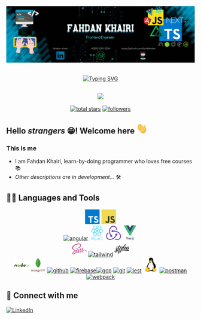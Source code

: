 <picture>
 <source media="(prefers-color-scheme: dark)" srcset="https://raw.githubusercontent.com/lordfahdan/lordfahdan/lord/lord-banner.gif">
 <source media="(prefers-color-scheme: light)" srcset="https://raw.githubusercontent.com/lordfahdan/lordfahdan/lord/lord-banner.gif">
 <img alt="my-professional-banner" src="https://raw.githubusercontent.com/lordfahdan/lordfahdan/lord/lord-banner.gif">
</picture>

<br />
<br />

<!-- Typing SVG -->
<p align="center">
 <a href="https://git.io/typing-svg"><img src="https://readme-typing-svg.demolab.com?font=Roboto&weight=900&duration=4000&size=25&pause=1000&color=03e7e3&center=true&vCenter=true&lines=I'm+a+Frontend+Engineer;3%2B+years+of+professional+experience" alt="Typing SVG" /></a>
</p>

<br />

<div align="center">
 <a href="https://visitcount.itsvg.in"><img src="https://visitcount.itsvg.in/api?id=lordfahdan&label=Visitors&color=3&icon=0&pretty=true" /></a>
</div>

<!-- Social badges section -->
<p align="center">
  <a href="https://github.com/lordfahdan?tab=repositories&sort=stargazers">
    <img alt="total stars" title="Total stars on GitHub" src="https://custom-icon-badges.demolab.com/github/stars/lordfahdan?color=55960c&style=for-the-badge&labelColor=488207&logo=star"/></a>
  <a href="https://github.com/lordfahdan?tab=followers">
    <img alt="followers" title="Follow me on Github" src="https://custom-icon-badges.demolab.com/github/followers/lordfahdan?color=236ad3&labelColor=1155ba&style=for-the-badge&logo=person-add&label=Follow&logoColor=white"/></a>
</p>

## Hello <i>strangers</i> 😁! Welcome here <img src="https://github.com/ABSphreak/ABSphreak/blob/master/gifs/Hi.gif" width="30px"></h2>
### This is me
- I am Fahdan Khairi, learn-by-doing programmer who loves free courses 📚
- <i>Other descriptions are in development...</i> 🛠️

## 👨‍💻  Languages and Tools
<p align="center">
 <a href="https://www.typescriptlang.org/" target="_blank"><img src="https://raw.githubusercontent.com/devicons/devicon/master/icons/typescript/typescript-original.svg" alt="typescript" width="40" height="40"/></a> 
 <a href="https://www.javascript.com/" target="_blank"><img src="https://raw.githubusercontent.com/devicons/devicon/master/icons/javascript/javascript-original.svg" alt="javascript" width="40" height="40"/></a>
 <br />
 <a href="https://angular.io" target="_blank"><img src="https://www.vectorlogo.zone/logos/angular/angular-icon.svg" alt="angular" width="40" height="40"/></a>
 <a href="https://reactjs.org/" target="_blank"><img src="https://raw.githubusercontent.com/devicons/devicon/master/icons/react/react-original-wordmark.svg" alt="react" width="40" height="40"/></a>
 <a href="https://redux.js.org" target="_blank"><img src="https://raw.githubusercontent.com/devicons/devicon/master/icons/redux/redux-original.svg" alt="redux" width="40" height="40"/></a>
 <a href="https://vuejs.org/" target="_blank"><img src="https://raw.githubusercontent.com/devicons/devicon/master/icons/vuejs/vuejs-original-wordmark.svg" alt="vuejs" width="40" height="40"/></a> 
 <br />
 <a href="https://sass-lang.com" target="_blank"><img src="https://raw.githubusercontent.com/devicons/devicon/master/icons/sass/sass-original.svg" alt="sass" width="40" height="40"/></a> 
 <a href="https://tailwindcss.com/" target="_blank"><img src="https://www.vectorlogo.zone/logos/tailwindcss/tailwindcss-icon.svg" alt="tailwind" width="40" height="40"/></a> 
 <a href="https://stylus-lang.com" target="_blank"><img src="https://raw.githubusercontent.com/devicons/devicon/master/icons/stylus/stylus-original.svg" alt="stylus" width="40" height="40"/></a>
 <br />
 <a href="https://nodejs.org" target="_blank"><img src="https://raw.githubusercontent.com/devicons/devicon/master/icons/nodejs/nodejs-original-wordmark.svg" alt="nodejs" width="40" height="40"/></a>
 <a href="https://www.mongodb.com/" target="_blank"><img src="https://raw.githubusercontent.com/devicons/devicon/master/icons/mongodb/mongodb-original-wordmark.svg" alt="mongodb" width="40" height="40"/></a>
 <a href="https://github.com/" target="_blank"><img src="https://www.vectorlogo.zone/logos/github/github-icon.svg" alt="github" width="40" height="40"/></a> 
 <a href="https://firebase.google.com/" target="_blank"><img src="https://www.vectorlogo.zone/logos/firebase/firebase-icon.svg" alt="firebase" width="40" height="40"/></a><a href="https://cloud.google.com" target="_blank"><img src="https://www.vectorlogo.zone/logos/google_cloud/google_cloud-icon.svg" alt="gcp" width="40" height="40"/></a> 
 <a href="https://git-scm.com/" target="_blank"><img src="https://www.vectorlogo.zone/logos/git-scm/git-scm-icon.svg" alt="git" width="40" height="40"/></a> 
 <a href="https://jestjs.io" target="_blank"><img src="https://www.vectorlogo.zone/logos/jestjsio/jestjsio-icon.svg" alt="jest" width="40" height="40"/></a>
 <a href="https://www.linux.org/" target="_blank"><img src="https://raw.githubusercontent.com/devicons/devicon/master/icons/linux/linux-original.svg" alt="linux" width="40" height="40"/></a>
 <a href="https://postman.com" target="_blank"><img src="https://www.vectorlogo.zone/logos/getpostman/getpostman-icon.svg" alt="postman" width="40" height="40"/></a>
 <a href="https://webpack.js.org" target="_blank"><img src="https://www.vectorlogo.zone/logos/js_webpack/js_webpack-icon.svg" alt="webpack" width="40" height="40"/></a> 
</p>

## 🔗  Connect with me
<p align="left" >
   <a href="https://www.linkedin.com/fahdan-khairi"><img width="32px" alt="LinkedIn" title="LinkedIn" src="https://i.imgur.com/OQUXwNp.jpeg"/></a>
  &#8287;&#8287;&#8287;&#8287;&#8287;
</p>
